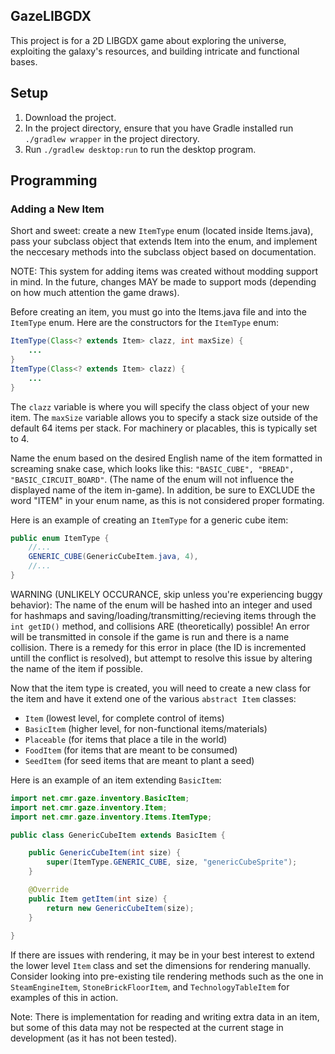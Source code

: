 ## GazeLIBGDX

This project is for a 2D LIBGDX game about exploring the universe, exploiting the galaxy's resources, and building intricate and functional bases.

## Setup

1. Download the project.
2. In the project directory, ensure that you have Gradle installed run `./gradlew wrapper` in the project directory.
3. Run `./gradlew desktop:run` to run the desktop program.

## Programming

### Adding a New Item

Short and sweet: create a new `ItemType` enum (located inside Items.java), pass your subclass object that extends Item into the enum, and implement the neccesary methods into the subclass object based on documentation.

NOTE: This system for adding items was created without modding support in mind. In the future, changes MAY be made to support mods (depending on how much attention the game draws).

Before creating an item, you must go into the Items.java file and into the `ItemType` enum. Here are the constructors for the `ItemType` enum:
```java
ItemType(Class<? extends Item> clazz, int maxSize) {
    ...
}
ItemType(Class<? extends Item> clazz) {
    ...
}
```
The `clazz` variable is where you will specify the class object of your new item. The `maxSize` variable allows you to specify a stack size outside of the default 64 items per stack. For machinery or placables, this is typically set to 4.

Name the enum based on the desired English name of the item formatted in screaming snake case, which looks like this: `"BASIC_CUBE", "BREAD", "BASIC_CIRCUIT_BOARD"`. (The name of the enum will not influence the displayed name of the item in-game). In addition, be sure to EXCLUDE the word "ITEM" in your enum name, as this is not considered proper formating.

Here is an example of creating an `ItemType` for a generic cube item:

```java
public enum ItemType {
    //...
    GENERIC_CUBE(GenericCubeItem.java, 4),
    //...
}
```

WARNING (UNLIKELY OCCURANCE, skip unless you're experiencing buggy behavior): The name of the enum will be hashed into an integer and used for hashmaps and saving/loading/transmitting/recieving items through the `int getID()` method, and collisions ARE (theoretically) possible! An error will be transmitted in console if the game is run and there is a name collision. There is a remedy for this error in place (the ID is incremented untill the conflict is resolved), but attempt to resolve this issue by altering the name of the item if possible.


Now that the item type is created, you will need to create a new class for the item and have it extend one of the various `abstract Item` classes:
- `Item` (lowest level, for complete control of items)
- `BasicItem` (higher level, for non-functional items/materials)
- `Placeable` (for items that place a tile in the world)
- `FoodItem` (for items that are meant to be consumed)
- `SeedItem` (for seed items that are meant to plant a seed)

Here is an example of an item extending `BasicItem`:

```java
import net.cmr.gaze.inventory.BasicItem;
import net.cmr.gaze.inventory.Item;
import net.cmr.gaze.inventory.Items.ItemType;

public class GenericCubeItem extends BasicItem {

    public GenericCubeItem(int size) {
        super(ItemType.GENERIC_CUBE, size, "genericCubeSprite");
    }

    @Override
    public Item getItem(int size) {
        return new GenericCubeItem(size);
    }
    
}
```

If there are issues with rendering, it may be in your best interest to extend the lower level `Item` class and set the dimensions for rendering manually. Consider looking into pre-existing tile rendering methods such as the one in `SteamEngineItem`, `StoneBrickFloorItem`, and `TechnologyTableItem` for examples of this in action.

Note: There is implementation for reading and writing extra data in an item, but some of this data may not be respected at the current stage in development (as it has not been tested).
